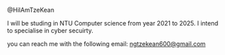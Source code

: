 @HiIAmTzeKean

I will be studing in NTU Computer science from year 2021 to 2025. I intend to specialise in cyber secuirty.

you can reach me with the following email: ngtzekean600@gmail.com

<!---
HiIAmTzeKean/HiIAmTzeKean is a ✨ special ✨ repository because its `README.md` (this file) appears on your GitHub profile.
You can click the Preview link to take a look at your changes.
--->
